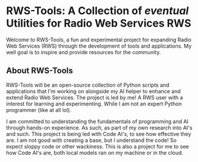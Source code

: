 # RWS-Tools: A Collection of *eventual* Utilities for Radio Web Services RWS
Welcome to RWS-Tools, a fun and experimental project for expanding Radio Web Services (RWS) through the development of tools and applications. My well goal is to inspire and provide resources for the community.

## About RWS-Tools 
RWS-Tools will be an open-source collection of Python scripts and applications that I'm working on alongside my AI helper to enhance and extend Radio Web Services. The project is led by me! A RWS user with a interest for learning and experimenting. While I am not an expert 
Python programmer (like at all lol). 

I am committed to understanding the fundamentals of programming and AI through hands-on experience. As such, as part of my own research into AI's and such. This project is being led with Code AI's, to see how effective they are. I am not good with creating a base, but I understand the code! So expect sloppy code or other wackiness. This is also a project for me to see how Code AI's are, both local models ran on my machine or in the cloud. 

